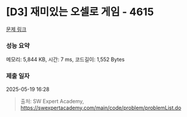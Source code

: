 # [D3] 재미있는 오셀로 게임 - 4615 

[문제 링크](https://swexpertacademy.com/main/code/problem/problemDetail.do?contestProbId=AWQmA4uK8ygDFAXj) 

### 성능 요약

메모리: 5,844 KB, 시간: 7 ms, 코드길이: 1,552 Bytes

### 제출 일자

2025-05-19 16:28



> 출처: SW Expert Academy, https://swexpertacademy.com/main/code/problem/problemList.do